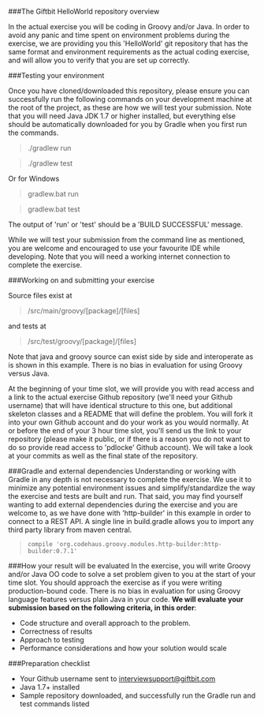 ###The Giftbit HelloWorld repository overview

In the actual exercise you will be coding in Groovy and/or Java.  In order to avoid any panic and time spent on environment problems during the exercise, we are providing you this 'HelloWorld' git repository that has the same format and environment requirements as the actual coding exercise, and will allow you to verify that you are set up correctly.

###Testing your environment

Once you have cloned/downloaded this repository, please ensure you can successfully run the following commands on your development machine at the root of the project, as these are how we will test your submission.  Note that you will need Java JDK 1.7 or higher installed, but everything else should be automatically downloaded for you by Gradle when you first run the commands.

> ./gradlew run

> ./gradlew test 

Or for Windows

> gradlew.bat run

> gradlew.bat test

The output of 'run' or 'test' should be a 'BUILD SUCCESSFUL' message.

While we will test your submission from the command line as mentioned, you are welcome and encouraged to use your favourite IDE while developing.   Note that you will need a working internet connection to complete the exercise.

###Working on and submitting your exercise

Source files exist at 
> /src/main/groovy/[package]/[files]

and tests at 
> /src/test/groovy/[package]/[files]

Note that java and groovy source can exist side by side and interoperate as is shown in this example.  There is no bias in evaluation for using Groovy versus Java.

At the beginning of your time slot, we will provide you with read access and a link to the actual exercise Github repository (we'll need your Github username) that will have identical structure to this one, but additional skeleton classes and a README that will define the problem. You will fork it into your own Github account and do your work as you would normally.  At or before the end of your 3 hour time slot, you'll send us the link to your repository (please make it public, or if there is a reason you do not want to do so provide read access to 'pdlocke' Github account).  We will take a look at your commits as well as the final state of the repository.

###Gradle and external dependencies
Understanding or working with Gradle in any depth is not necessary to complete the exercise.  We use it to minimize any potential environment issues and simplify/standardize the way the exercise and tests are built and run.   That said, you may find yourself wanting to add external dependencies during the exercise and you are welcome to, as we have done with 'http-builder' in this example in order to connect to a REST API.   A single line in build.gradle allows you to import any third party library from maven central.

>     compile 'org.codehaus.groovy.modules.http-builder:http-builder:0.7.1'

###How your result will be evaluated
In the exercise, you will write Groovy and/or Java OO code to solve a set problem given to you at the start of your time slot.  You should approach the exercise as if you were writing production-bound code. There is no bias in evaluation for using Groovy language features versus plain Java in your code.   **We will evaluate your submission based on the following criteria, in this order**:
 - Code structure and overall approach to the problem.
 - Correctness of results
 - Approach to testing
 - Performance considerations and how your solution would scale

###Preparation checklist
 - Your Github username sent to interviewsupport@giftbit.com
 - Java 1.7+ installed
 - Sample repository downloaded, and successfully run the Gradle run and test commands listed
